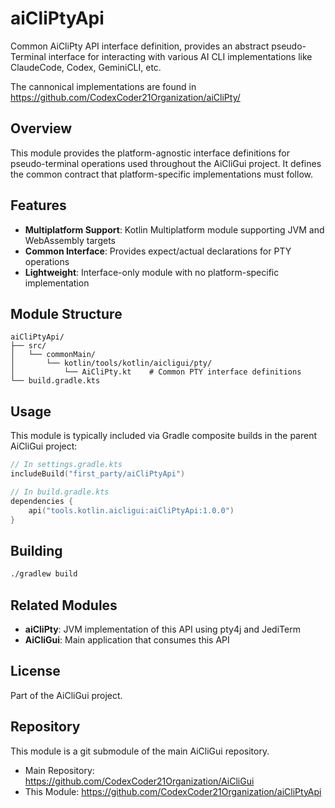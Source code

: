 # aiCliPtyApi

Common AiCliPty API interface definition, provides an abstract pseudo-Terminal interface for interacting with various AI CLI implementations like ClaudeCode, Codex, GeminiCLI, etc.

The cannonical implementations are found in https://github.com/CodexCoder21Organization/aiCliPty/

## Overview

This module provides the platform-agnostic interface definitions for pseudo-terminal operations used throughout the AiCliGui project. It defines the common contract that platform-specific implementations must follow.

## Features

- **Multiplatform Support**: Kotlin Multiplatform module supporting JVM and WebAssembly targets
- **Common Interface**: Provides expect/actual declarations for PTY operations
- **Lightweight**: Interface-only module with no platform-specific implementation

## Module Structure

```
aiCliPtyApi/
├── src/
│   └── commonMain/
│       └── kotlin/tools/kotlin/aicligui/pty/
│           └── AiCliPty.kt    # Common PTY interface definitions
└── build.gradle.kts
```

## Usage

This module is typically included via Gradle composite builds in the parent AiCliGui project:

```kotlin
// In settings.gradle.kts
includeBuild("first_party/aiCliPtyApi")

// In build.gradle.kts
dependencies {
    api("tools.kotlin.aicligui:aiCliPtyApi:1.0.0")
}
```

## Building

```bash
./gradlew build
```

## Related Modules

- **aiCliPty**: JVM implementation of this API using pty4j and JediTerm
- **AiCliGui**: Main application that consumes this API

## License

Part of the AiCliGui project.

## Repository

This module is a git submodule of the main AiCliGui repository.

- Main Repository: https://github.com/CodexCoder21Organization/AiCliGui
- This Module: https://github.com/CodexCoder21Organization/aiCliPtyApi
